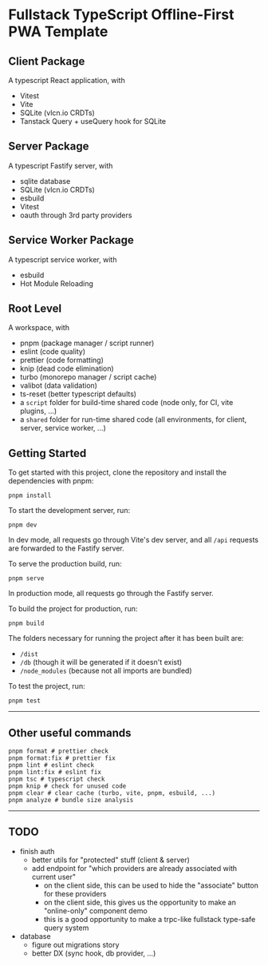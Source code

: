 # Fullstack TypeScript Offline-First PWA Template

## Client Package

A typescript React application, with

- Vitest
- Vite
- SQLite (vlcn.io CRDTs)
- Tanstack Query + useQuery hook for SQLite

## Server Package

A typescript Fastify server, with

- sqlite database
- SQLite (vlcn.io CRDTs)
- esbuild
- Vitest
- oauth through 3rd party providers

## Service Worker Package

A typescript service worker, with

- esbuild
- Hot Module Reloading

## Root Level

A workspace, with

- pnpm (package manager / script runner)
- eslint (code quality)
- prettier (code formatting)
- knip (dead code elimination)
- turbo (monorepo manager / script cache)
- valibot (data validation)
- ts-reset (better typescript defaults)
- a `script` folder for build-time shared code (node only, for CI, vite plugins, ...)
- a `shared` folder for run-time shared code (all environments, for client, server, service worker, ...)

## Getting Started

To get started with this project, clone the repository and install the dependencies with pnpm:

```shell
pnpm install
```

To start the development server, run:

```shell
pnpm dev
```

In dev mode, all requests go through Vite's dev server, and all `/api` requests are forwarded to the Fastify server.

To serve the production build, run:

```shell
pnpm serve
```

In production mode, all requests go through the Fastify server.

To build the project for production, run:

```shell
pnpm build
```

The folders necessary for running the project after it has been built are:
- `/dist`
- `/db` (though it will be generated if it doesn't exist)
- `/node_modules` (because not all imports are bundled)

To test the project, run:

```shell
pnpm test
```

---

## Other useful commands

```shell
pnpm format # prettier check
pnpm format:fix # prettier fix
pnpm lint # eslint check
pnpm lint:fix # eslint fix
pnpm tsc # typescript check
pnpm knip # check for unused code
pnpm clear # clear cache (turbo, vite, pnpm, esbuild, ...)
pnpm analyze # bundle size analysis
```

---

## TODO

- finish auth
  - better utils for "protected" stuff (client & server)
  - add endpoint for "which providers are already associated with current user"
    - on the client side, this can be used to hide the "associate" button for these providers
    - on the client side, this gives us the opportunity to make an "online-only" component demo
    - this is a good opportunity to make a trpc-like fullstack type-safe query system
- database
  - figure out migrations story
  - better DX (sync hook, db provider, ...)
